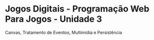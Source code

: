 # Jogos Digitais - Programação Web Para Jogos - Unidade 3

Canvas, Tratamento de Eventos, Multimídia e Persistência
